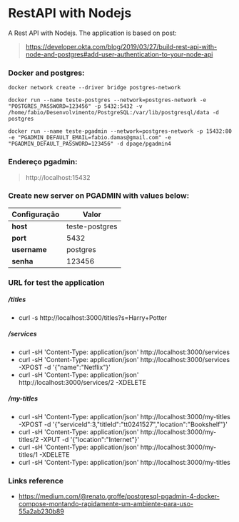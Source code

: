 # RestAPI with Nodejs

A Rest API with Nodejs. The application is based on post: 
> https://developer.okta.com/blog/2019/03/27/build-rest-api-with-node-and-postgres#add-user-authentication-to-your-node-api


### Docker and postgres:
```shell
docker network create --driver bridge postgres-network

docker run --name teste-postgres --network=postgres-network -e "POSTGRES_PASSWORD=123456" -p 5432:5432 -v /home/fabio/Desenvolvimento/PostgreSQL:/var/lib/postgresql/data -d postgres

docker run --name teste-pgadmin --network=postgres-network -p 15432:80 -e "PGADMIN_DEFAULT_EMAIL=fabio.damas@gmail.com" -e "PGADMIN_DEFAULT_PASSWORD=123456" -d dpage/pgadmin4
```


### Endereço pgadmin: 
> http://localhost:15432 


### Create new server on PGADMIN with values below:
Configuração | Valor
------------ | -------------
**host** | teste-postgres
**port** | 5432
**username** | postgres
**senha**| 123456

### URL for test the application
##### /titles
* curl -s http://localhost:3000/titles?s=Harry+Potter

##### /services
* curl -sH 'Content-Type: application/json' http://localhost:3000/services
* curl -sH 'Content-Type: application/json' http://localhost:3000/services -XPOST -d '{"name":"Netflix"}'
* curl -sH 'Content-Type: application/json' http://localhost:3000/services/2 -XDELETE

##### /my-titles
* curl -sH 'Content-Type: application/json' http://localhost:3000/my-titles -XPOST -d '{"serviceId":3,"titleId":"tt0241527","location":"Bookshelf"}'
* curl -sH 'Content-Type: application/json' http://localhost:3000/my-titles/2 -XPUT -d '{"location":"Internet"}'
* curl -sH 'Content-Type: application/json' http://localhost:3000/my-titles/1 -XDELETE
* curl -sH 'Content-Type: application/json' http://localhost:3000/my-titles



### Links reference
* https://medium.com/@renato.groffe/postgresql-pgadmin-4-docker-compose-montando-rapidamente-um-ambiente-para-uso-55a2ab230b89





 








